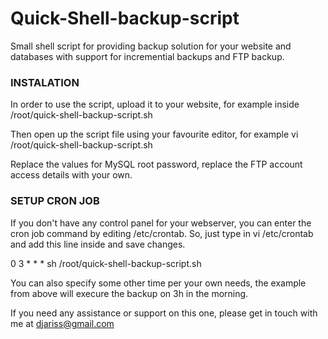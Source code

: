 <h1>Quick-Shell-backup-script</h1>

Small shell script for providing backup solution for your website and databases with support for incremential backups and FTP backup.

<h3>INSTALATION</h3>

In order to use the script, upload it to your website, for example inside /root/quick-shell-backup-script.sh

Then open up the script file using your favourite editor, for example vi /root/quick-shell-backup-script.sh

Replace the values for MySQL root password, replace the FTP account access details with your own.

<h3>SETUP CRON JOB</h3>

If you don't have any control panel for your webserver, you can enter the cron job command by editing /etc/crontab. So, just type in vi /etc/crontab and add this line inside and save changes.

0 3 * * * sh /root/quick-shell-backup-script.sh

You can also specify some other time per your own needs, the example from above will execure the backup on 3h in the morning. 

If you need any assistance or support on this one, please get in touch with me at djariss@gmail.com
